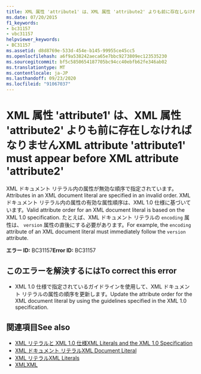 ```yaml
---
title: XML 属性 'attribute1' は、XML 属性 'attribute2' よりも前に存在しなければなりません
ms.date: 07/20/2015
f1_keywords:
- bc31157
- vbc31157
helpviewer_keywords:
- BC31157
ms.assetid: d8d8769e-533d-454e-b145-99955ce45cc5
ms.openlocfilehash: a6f9a538242aeca65e7bbc9273809ec123535230
ms.sourcegitcommit: bf5c5850654187705bc94cc40ebfb62fe346ab02
ms.translationtype: MT
ms.contentlocale: ja-JP
ms.lasthandoff: 09/23/2020
ms.locfileid: "91067037"
---
```

# <a name="xml-attribute-attribute1-must-appear-before-xml-attribute-attribute2"></a><span data-ttu-id="8e787-102">XML 属性 'attribute1' は、XML 属性 'attribute2' よりも前に存在しなければなりません</span><span class="sxs-lookup"><span data-stu-id="8e787-102">XML attribute 'attribute1' must appear before XML attribute 'attribute2'</span></span>

<span data-ttu-id="8e787-103">XML ドキュメント リテラル内の属性が無効な順序で指定されています。</span><span class="sxs-lookup"><span data-stu-id="8e787-103">Attributes in an XML document literal are specified in an invalid order.</span></span> <span data-ttu-id="8e787-104">XML ドキュメント リテラル内の属性の有効な属性順序は、XML 1.0 仕様に基づいています。</span><span class="sxs-lookup"><span data-stu-id="8e787-104">Valid attribute order for an XML document literal is based on the XML 1.0 specification.</span></span> <span data-ttu-id="8e787-105">たとえば、XML ドキュメント リテラルの `encoding` 属性は、 `version` 属性の直後にする必要があります。</span><span class="sxs-lookup"><span data-stu-id="8e787-105">For example, the `encoding` attribute of an XML document literal must immediately follow the `version` attribute.</span></span>  
  
 <span data-ttu-id="8e787-106">**エラー ID:** BC31157</span><span class="sxs-lookup"><span data-stu-id="8e787-106">**Error ID:** BC31157</span></span>  
  
## <a name="to-correct-this-error"></a><span data-ttu-id="8e787-107">このエラーを解決するには</span><span class="sxs-lookup"><span data-stu-id="8e787-107">To correct this error</span></span>  
  
- <span data-ttu-id="8e787-108">XML 1.0 仕様で指定されているガイドラインを使用して、XML ドキュメント リテラルの属性の順序を更新します。</span><span class="sxs-lookup"><span data-stu-id="8e787-108">Update the attribute order for the XML document literal by using the guidelines specified in the XML 1.0 specification.</span></span>  
  
## <a name="see-also"></a><span data-ttu-id="8e787-109">関連項目</span><span class="sxs-lookup"><span data-stu-id="8e787-109">See also</span></span>

- [<span data-ttu-id="8e787-110">XML リテラルと XML 1.0 仕様</span><span class="sxs-lookup"><span data-stu-id="8e787-110">XML Literals and the XML 1.0 Specification</span></span>](../programming-guide/language-features/xml/xml-literals-and-the-xml-1-0-specification.md)
- [<span data-ttu-id="8e787-111">XML ドキュメント リテラル</span><span class="sxs-lookup"><span data-stu-id="8e787-111">XML Document Literal</span></span>](../language-reference/xml-literals/xml-document-literal.md)
- [<span data-ttu-id="8e787-112">XML リテラル</span><span class="sxs-lookup"><span data-stu-id="8e787-112">XML Literals</span></span>](../language-reference/xml-literals/index.md)
- [<span data-ttu-id="8e787-113">XML</span><span class="sxs-lookup"><span data-stu-id="8e787-113">XML</span></span>](../programming-guide/language-features/xml/index.md)
